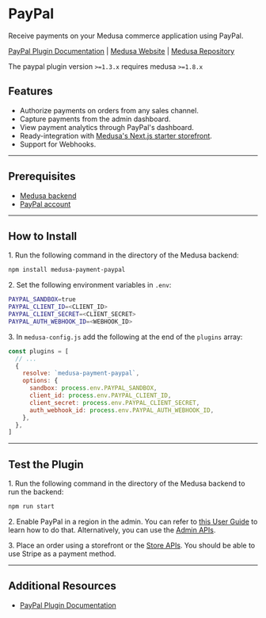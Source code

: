# PayPal

Receive payments on your Medusa commerce application using PayPal.

[PayPal Plugin Documentation](https://docs.medusajs.com/plugins/payment/paypal) | [Medusa Website](https://medusajs.com/) | [Medusa Repository](https://github.com/medusajs/medusa)

The paypal plugin version `>=1.3.x` requires medusa `>=1.8.x`

## Features

- Authorize payments on orders from any sales channel.
- Capture payments from the admin dashboard.
- View payment analytics through PayPal's dashboard.
- Ready-integration with [Medusa's Next.js starter storefront](https://docs.medusajs.com/starters/nextjs-medusa-starter).
- Support for Webhooks.

---

## Prerequisites

- [Medusa backend](https://docs.medusajs.com/development/backend/install)
- [PayPal account](https://www.paypal.com)

---

## How to Install

1\. Run the following command in the directory of the Medusa backend:

  ```bash
  npm install medusa-payment-paypal
  ```

2\. Set the following environment variables in `.env`:

  ```bash
  PAYPAL_SANDBOX=true
  PAYPAL_CLIENT_ID=<CLIENT_ID>
  PAYPAL_CLIENT_SECRET=<CLIENT_SECRET>
  PAYPAL_AUTH_WEBHOOK_ID=<WEBHOOK_ID>
  ```

3\. In `medusa-config.js` add the following at the end of the `plugins` array:

  ```js
  const plugins = [
    // ...
    {
      resolve: `medusa-payment-paypal`,
      options: {
        sandbox: process.env.PAYPAL_SANDBOX,
        client_id: process.env.PAYPAL_CLIENT_ID,
        client_secret: process.env.PAYPAL_CLIENT_SECRET,
        auth_webhook_id: process.env.PAYPAL_AUTH_WEBHOOK_ID,
      },
    },
  ]
  ```

---

## Test the Plugin

1\. Run the following command in the directory of the Medusa backend to run the backend:

  ```bash
  npm run start
  ```

2\. Enable PayPal in a region in the admin. You can refer to [this User Guide](https://docs.medusajs.com/user-guide/regions/providers) to learn how to do that. Alternatively, you can use the [Admin APIs](https://docs.medusajs.com/api/admin#tag/Region/operation/PostRegionsRegion).

3\. Place an order using a storefront or the [Store APIs](https://docs.medusajs.com/api/store). You should be able to use Stripe as a payment method.

---

## Additional Resources

- [PayPal Plugin Documentation](https://docs.medusajs.com/plugins/payment/paypal)
